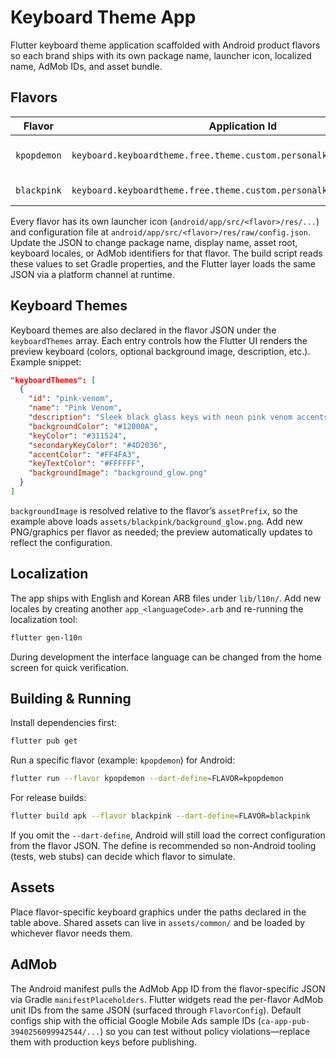 # Keyboard Theme App

Flutter keyboard theme application scaffolded with Android product flavors so each brand ships with its own package name, launcher icon, localized name, AdMob IDs, and asset bundle.

## Flavors

| Flavor      | Application Id                                                                 | App Name               | Asset Root            |
| ----------- | ------------------------------------------------------------------------------- | ---------------------- | --------------------- |
| `kpopdemon` | `keyboard.keyboardtheme.free.theme.custom.personalkeyboard.kpopdemon`           | KPOP Demon Keyboard    | `assets/kpopdemon/`   |
| `blackpink` | `keyboard.keyboardtheme.free.theme.custom.personalkeyboard.blackpink`           | BLACKPINK Keyboard     | `assets/blackpink/`   |

Every flavor has its own launcher icon (`android/app/src/<flavor>/res/...`) and configuration file at `android/app/src/<flavor>/res/raw/config.json`. Update the JSON to change package name, display name, asset root, keyboard locales, or AdMob identifiers for that flavor. The build script reads these values to set Gradle properties, and the Flutter layer loads the same JSON via a platform channel at runtime.

## Keyboard Themes

Keyboard themes are also declared in the flavor JSON under the `keyboardThemes` array. Each entry controls how the Flutter UI renders the preview keyboard (colors, optional background image, description, etc.). Example snippet:

```json
"keyboardThemes": [
  {
    "id": "pink-venom",
    "name": "Pink Venom",
    "description": "Sleek black glass keys with neon pink venom accents.",
    "backgroundColor": "#12000A",
    "keyColor": "#311524",
    "secondaryKeyColor": "#4D2036",
    "accentColor": "#FF4FA3",
    "keyTextColor": "#FFFFFF",
    "backgroundImage": "background_glow.png"
  }
]
```

`backgroundImage` is resolved relative to the flavor’s `assetPrefix`, so the example above loads `assets/blackpink/background_glow.png`. Add new PNG/graphics per flavor as needed; the preview automatically updates to reflect the configuration.
## Localization

The app ships with English and Korean ARB files under `lib/l10n/`. Add new locales by creating another `app_<languageCode>.arb` and re-running the localization tool:

```bash
flutter gen-l10n
```

During development the interface language can be changed from the home screen for quick verification.

## Building & Running

Install dependencies first:

```bash
flutter pub get
```

Run a specific flavor (example: `kpopdemon`) for Android:

```bash
flutter run --flavor kpopdemon --dart-define=FLAVOR=kpopdemon
```

For release builds:

```bash
flutter build apk --flavor blackpink --dart-define=FLAVOR=blackpink
```

If you omit the `--dart-define`, Android will still load the correct configuration from the flavor JSON. The define is recommended so non-Android tooling (tests, web stubs) can decide which flavor to simulate.

## Assets

Place flavor-specific keyboard graphics under the paths declared in the table above. Shared assets can live in `assets/common/` and be loaded by whichever flavor needs them.

## AdMob

The Android manifest pulls the AdMob App ID from the flavor-specific JSON via Gradle `manifestPlaceholders`. Flutter widgets read the per-flavor AdMob unit IDs from the same JSON (surfaced through `FlavorConfig`). Default configs ship with the official Google Mobile Ads sample IDs (`ca-app-pub-3940256099942544/...`) so you can test without policy violations—replace them with production keys before publishing.
